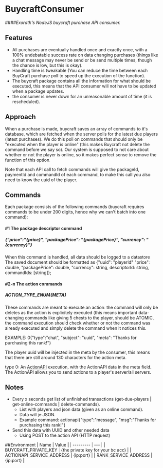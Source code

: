 # BuycraftConsumer
####*Exorath's NodeJS buycraft purchase API consumer.*

## Features
- All purchases are eventually handled once and exactly once, with a 100% undebatable success rate on data changing purchases (things like a chat message may never be send or be send multiple times, though the chance is low, but this is okay).
- Handling time is tweakable (You can reduce the time between each BuyCraft purchase poll to speed up the execution of the function).
- The buycraft package contains all the information for what should be executed, this means that the API consumer will not have to be updated when a package updates.
- the consumer is never down for an unreasonable amount of time (it is rescheduled).

## Approach
When a purchase is made, buycraft saves an array of commands to it's database, which are fetched when the server polls for the latest due players (latest purchases). We do this poll on commands that should only be "executed when the player is online" (this makes Buycraft not delete the command before we say so). Our system is supposed to not care about whether or not the player is online, so it makes perfect sense to remove the function of this option.

Note that each API call to fetch commands will give the packageId, paymentId and commandId of each command, to make this call you also need to know the uuid of the player.

## Commands
Each package consists of the following commands (buycraft requires commands to be under 200 digits, hence why we can't batch into one command): 
#### #1 The package descriptor command
##### {"price":"{price}", "packagePrice": "{packagePrice}", "currency": "{currency}"}
When this command is handled, all data should be logged to a datastore
The saved document should be formatted as {"uuid": "playerId" "price": double, "packagePrice": double, "currency": string, descriptorId: string, commandIds: [string]};


#### #2-n The action commands
##### ACTION_TYPE_ENUM{META}
These commands are meant to execute an action: the command will only be deletes as the action is explicitely executed (this means important data-changing commands like giving 5 chests to the player, should be ATOMIC, the command execution should check whether or not the command was already executed and simply delete the command when it notices this.

EXAMPLE: 0{"type":"chat", "subject": "uuid", "meta": "Thanks for purchasing this rank!"}

The player uuid will be injected in the meta by the consumer, this means that there are still around 130 characters for the action meta.

type 0: An [ActionAPI](#) execution, with the ActionAPI data in the meta field. The ActionAPI allows you to send actions to a player's server/all servers.

## Notes

- Every x seconds get list of unfinished transactions (get-due-players | get-online-commands | delete-commands).
  - List with players and json data (given as an online command).
  - Data will je JSON.
  - Example command: actionapi{"type":"message", "msg":"Thanks for purchasing this rank!"}
- Send this data with UUID and other needed data
  - Using POST to the action API (HTTP request)



##Environment
| Name | Value |
| --------- | --- |
| BUYCRAFT_PRIVATE_KEY | {the private key for your bc acc} |
| ACTIONAPI_SERVICE_ADDRESS | {ip:port} |
| RANK_SERVICE_ADDRESS | {ip:port} |